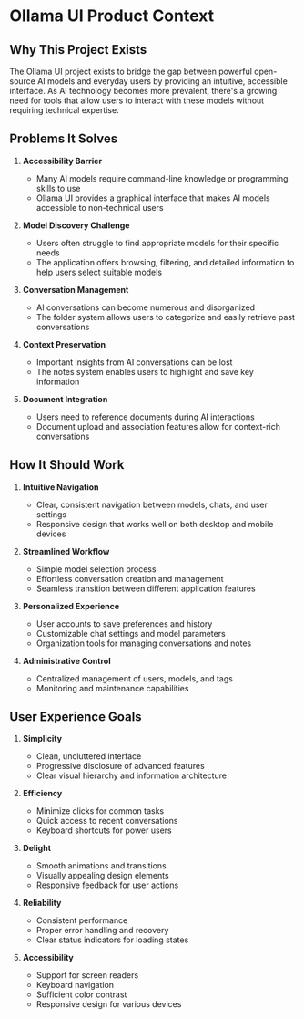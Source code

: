 # Ollama UI Product Context

## Why This Project Exists

The Ollama UI project exists to bridge the gap between powerful open-source AI models and everyday users by providing an intuitive, accessible interface. As AI technology becomes more prevalent, there's a growing need for tools that allow users to interact with these models without requiring technical expertise.

## Problems It Solves

1. **Accessibility Barrier**
   - Many AI models require command-line knowledge or programming skills to use
   - Ollama UI provides a graphical interface that makes AI models accessible to non-technical users

2. **Model Discovery Challenge**
   - Users often struggle to find appropriate models for their specific needs
   - The application offers browsing, filtering, and detailed information to help users select suitable models

3. **Conversation Management**
   - AI conversations can become numerous and disorganized
   - The folder system allows users to categorize and easily retrieve past conversations

4. **Context Preservation**
   - Important insights from AI conversations can be lost
   - The notes system enables users to highlight and save key information

5. **Document Integration**
   - Users need to reference documents during AI interactions
   - Document upload and association features allow for context-rich conversations

## How It Should Work

1. **Intuitive Navigation**
   - Clear, consistent navigation between models, chats, and user settings
   - Responsive design that works well on both desktop and mobile devices

2. **Streamlined Workflow**
   - Simple model selection process
   - Effortless conversation creation and management
   - Seamless transition between different application features

3. **Personalized Experience**
   - User accounts to save preferences and history
   - Customizable chat settings and model parameters
   - Organization tools for managing conversations and notes

4. **Administrative Control**
   - Centralized management of users, models, and tags
   - Monitoring and maintenance capabilities

## User Experience Goals

1. **Simplicity**
   - Clean, uncluttered interface
   - Progressive disclosure of advanced features
   - Clear visual hierarchy and information architecture

2. **Efficiency**
   - Minimize clicks for common tasks
   - Quick access to recent conversations
   - Keyboard shortcuts for power users

3. **Delight**
   - Smooth animations and transitions
   - Visually appealing design elements
   - Responsive feedback for user actions

4. **Reliability**
   - Consistent performance
   - Proper error handling and recovery
   - Clear status indicators for loading states

5. **Accessibility**
   - Support for screen readers
   - Keyboard navigation
   - Sufficient color contrast
   - Responsive design for various devices